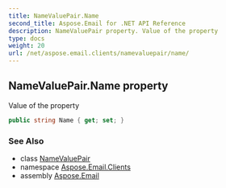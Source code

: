 ```yaml
---
title: NameValuePair.Name
second_title: Aspose.Email for .NET API Reference
description: NameValuePair property. Value of the property
type: docs
weight: 20
url: /net/aspose.email.clients/namevaluepair/name/
---
```

## NameValuePair.Name property

Value of the property

```csharp
public string Name { get; set; }
```

### See Also

* class [NameValuePair](../)
* namespace [Aspose.Email.Clients](../../namevaluepair/)
* assembly [Aspose.Email](../../../)


